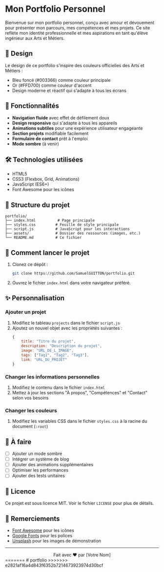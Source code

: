 # Mon Portfolio Personnel

Bienvenue sur mon portfolio personnel, conçu avec amour et dévouement pour présenter mon parcours, mes compétences et mes projets. Ce site reflète mon identité professionnelle et mes aspirations en tant qu'élève ingénieur aux Arts et Métiers.

## 🎨 Design

Le design de ce portfolio s'inspire des couleurs officielles des Arts et Métiers :
- Bleu foncé (#003366) comme couleur principale
- Or (#FFD700) comme couleur d'accent
- Design moderne et réactif qui s'adapte à tous les écrans

## 🚀 Fonctionnalités

- **Navigation fluide** avec effet de défilement doux
- **Design responsive** qui s'adapte à tous les appareils
- **Animations subtiles** pour une expérience utilisateur engageante
- **Section projets** modifiable facilement
- **Formulaire de contact** prêt à l'emploi
- **Mode sombre** (à venir)

## 🛠 Technologies utilisées

- HTML5
- CSS3 (Flexbox, Grid, Animations)
- JavaScript (ES6+)
- Font Awesome pour les icônes

## 📂 Structure du projet

```
portfolio/
├── index.html          # Page principale
├── styles.css         # Feuille de style principale
├── script.js          # JavaScript pour les interactions
├── assets/            # Dossier des ressources (images, etc.)
└── README.md          # Ce fichier
```

## 🚀 Comment lancer le projet

1. Clonez ce dépôt :
   ```bash
   git clone https://github.com/SamuelGUITTON/portfolio.git
   ```

2. Ouvrez le fichier `index.html` dans votre navigateur préféré.

## ✨ Personnalisation

### Ajouter un projet

1. Modifiez le tableau `projects` dans le fichier `script.js`
2. Ajoutez un nouvel objet avec les propriétés suivantes :
   ```javascript
   {
       title: "Titre du projet",
       description: "Description du projet",
       image: "URL_DE_L_IMAGE",
       tags: ["Tag1", "Tag2", "Tag3"],
       link: "URL_DU_PROJET"
   }
   ```

### Changer les informations personnelles

1. Modifiez le contenu dans le fichier `index.html`
2. Mettez à jour les sections "À propos", "Compétences" et "Contact" selon vos besoins

### Changer les couleurs

1. Modifiez les variables CSS dans le fichier `styles.css` à la racine du document (`:root`)

## 📝 À faire

- [ ] Ajouter un mode sombre
- [ ] Intégrer un système de blog
- [ ] Ajouter des animations supplémentaires
- [ ] Optimiser les performances
- [ ] Ajouter des tests unitaires

## 📄 Licence

Ce projet est sous licence MIT. Voir le fichier `LICENSE` pour plus de détails.

## 🙏 Remerciements

- [Font Awesome](https://fontawesome.com/) pour les icônes
- [Google Fonts](https://fonts.google.com/) pour les polices
- [Unsplash](https://unsplash.com/) pour les images de démonstration

---

<div align="center">
  Fait avec ❤️ par [Votre Nom]
</div>
=======
# portfolio
>>>>>>> e2821af16a4d843f6352b7214673923974d30bcf
